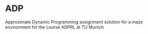 # ADP
Approximate Dynamic Programming assignment solution for a maze environment fot the course ADPRL at TU Munich
